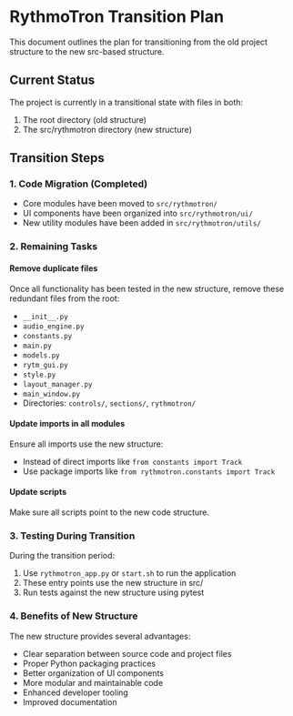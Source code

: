 # RythmoTron Transition Plan

This document outlines the plan for transitioning from the old project structure to the new src-based structure.

## Current Status

The project is currently in a transitional state with files in both:
1. The root directory (old structure)
2. The src/rythmotron directory (new structure)

## Transition Steps

### 1. Code Migration (Completed)
- Core modules have been moved to `src/rythmotron/`
- UI components have been organized into `src/rythmotron/ui/`
- New utility modules have been added in `src/rythmotron/utils/`

### 2. Remaining Tasks

#### Remove duplicate files
Once all functionality has been tested in the new structure, remove these redundant files from the root:
- `__init__.py`
- `audio_engine.py`
- `constants.py`
- `main.py`
- `models.py`
- `rytm_gui.py`
- `style.py`
- `layout_manager.py`
- `main_window.py`
- Directories: `controls/`, `sections/`, `rythmotron/`

#### Update imports in all modules
Ensure all imports use the new structure:
- Instead of direct imports like `from constants import Track`
- Use package imports like `from rythmotron.constants import Track`

#### Update scripts
Make sure all scripts point to the new code structure.

### 3. Testing During Transition

During the transition period:
1. Use `rythmotron_app.py` or `start.sh` to run the application
2. These entry points use the new structure in src/
3. Run tests against the new structure using pytest

### 4. Benefits of New Structure

The new structure provides several advantages:
- Clear separation between source code and project files
- Proper Python packaging practices
- Better organization of UI components
- More modular and maintainable code
- Enhanced developer tooling
- Improved documentation